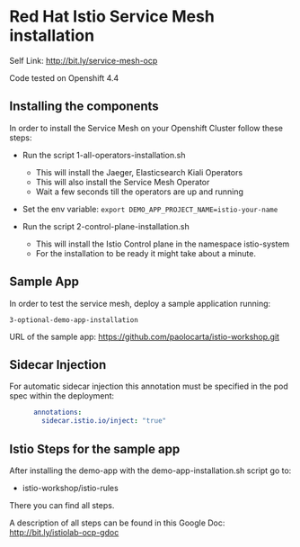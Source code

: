 # Red Hat Istio Service Mesh installation

Self Link: http://bit.ly/service-mesh-ocp

Code tested on Openshift 4.4

## Installing the components

In order to install the Service Mesh on your Openshift Cluster follow these steps:

- Run the script 1-all-operators-installation.sh
    - This will install the Jaeger, Elasticsearch Kiali Operators
    - This will also install the Service Mesh Operator
    - Wait a few seconds till the operators are up and running

- Set the env variable: `export DEMO_APP_PROJECT_NAME=istio-your-name`

- Run the script 2-control-plane-installation.sh
    - This will install the Istio Control plane in the namespace istio-system
    - For the installation to be ready it might take about a minute.


## Sample App
In order to test the service mesh, deploy a sample application running:
```shell
3-optional-demo-app-installation
```

URL of the sample app: https://github.com/paolocarta/istio-workshop.git

## Sidecar Injection
For automatic sidecar injection this annotation must be specified in the pod spec within the deployment:
```yaml
      annotations:
        sidecar.istio.io/inject: "true"
```

## Istio Steps for the sample app

After installing the demo-app with the demo-app-installation.sh script go to:
- istio-workshop/istio-rules

There you can find all steps.

A description of all steps can be found in this Google Doc: http://bit.ly/istiolab-ocp-gdoc
